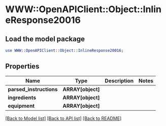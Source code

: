 # WWW::OpenAPIClient::Object::InlineResponse20016

## Load the model package
```perl
use WWW::OpenAPIClient::Object::InlineResponse20016;
```

## Properties
Name | Type | Description | Notes
------------ | ------------- | ------------- | -------------
**parsed_instructions** | **ARRAY[object]** |  | 
**ingredients** | **ARRAY[object]** |  | 
**equipment** | **ARRAY[object]** |  | 

[[Back to Model list]](../README.md#documentation-for-models) [[Back to API list]](../README.md#documentation-for-api-endpoints) [[Back to README]](../README.md)



